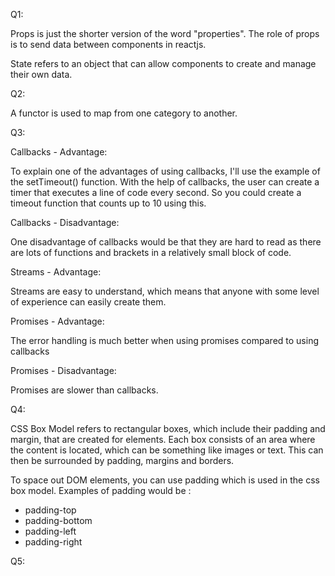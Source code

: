 Q1: 

Props is just the shorter version of the word "properties". The role of props is to send data between components in reactjs.

State refers to an object that can allow components to create and manage their own data.


Q2:

A functor is used to map from one category to another.

Q3:

Callbacks - Advantage: 

To explain one of the advantages of using callbacks, I'll use the example of the
setTimeout() function. With the help of callbacks, the user can create a timer that executes
a line of code every second. So you could create a timeout function that counts up
to 10 using this.

Callbacks - Disadvantage:

One disadvantage of callbacks would be that they are hard to read as 
there are lots of functions and brackets in a relatively small block of code.

Streams - Advantage:

Streams are easy to understand, which means that anyone with some level of experience
can easily create them.

Promises - Advantage:

The error handling is much better when using promises compared to using callbacks

Promises - Disadvantage:

Promises are slower than callbacks.

Q4:

CSS Box Model refers to rectangular boxes, which include their padding and margin, that are created for elements. Each box consists of an area where the content is located, which can be something like images or text. This can then be surrounded by padding, margins and borders.

To space out DOM elements, you can use padding which is used in the css box model. Examples of padding would be :
- padding-top
- padding-bottom
- padding-left
- padding-right

Q5:

